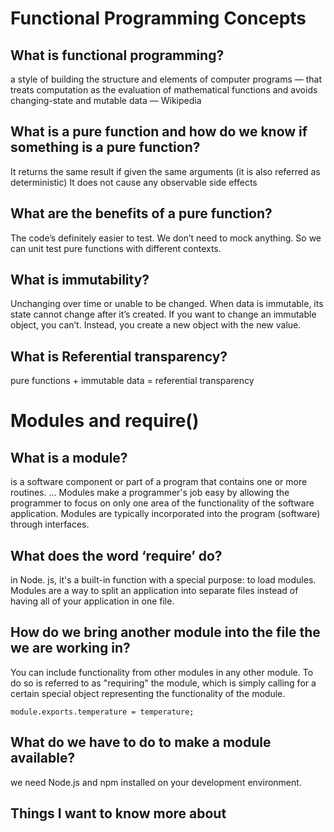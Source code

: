 # Functional Programming Concepts

## What is functional programming?

a style of building the structure and elements of computer programs — that treats computation as the evaluation of mathematical functions and avoids changing-state and mutable data — Wikipedia

## What is a pure function and how do we know if something is a pure function?

It returns the same result if given the same arguments (it is also referred as deterministic)
It does not cause any observable side effects

## What are the benefits of a pure function?

The code’s definitely easier to test. We don’t need to mock anything. So we can unit test pure functions with different contexts.

## What is immutability?

Unchanging over time or unable to be changed.
When data is immutable, its state cannot change after it’s created. If you want to change an immutable object, you can’t. Instead, you create a new object with the new value.

## What is Referential transparency?

pure functions + immutable data = referential transparency

# Modules and require()

## What is a module?

is a software component or part of a program that contains one or more routines. ... Modules make a programmer's job easy by allowing the programmer to focus on only one area of the functionality of the software application. Modules are typically incorporated into the program (software) through interfaces.

## What does the word ‘require’ do?

in Node. js, it's a built-in function with a special purpose: to load modules. Modules are a way to split an application into separate files instead of having all of your application in one file.

## How do we bring another module into the file the we are working in?

You can include functionality from other modules in any other module. To do so is referred to as "requiring" the module, which is simply calling for a certain special object representing the functionality of the module.

``` module.exports.temperature = temperature; ```
## What do we have to do to make a module available?
 we need Node.js and npm installed on your development environment.
 
 ## Things I want to know more about 

